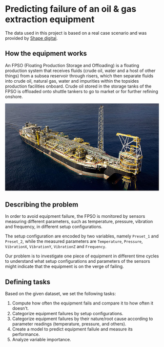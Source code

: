 # Predicting failure of an oil & gas extraction equipment

The data used in this project is based on a real case scenario and was provided by [Shape digital](https://www.shapedigital.com/).

## How the equipment works

An FPSO (Floating Production Storage and Offloading) is a floating production system that receives fluids (crude oil, water and a host of other things) from a subsea reservoir through risers, which then separate fluids into crude oil, natural gas, water and impurities within the topsides production facilities onboard. Crude oil stored in the storage tanks of the FPSO is offloaded onto shuttle tankers to go to market or for further refining onshore.

![](https://github.com/renatodiascosta/equipment_failure/blob/main/FPSO.jpg)

## Describing the problem

In order to avoid equipment failure, the FPSO is monitored by sensors measuring different parameters, such as temperature, pressure, vibration and frequency, in different setup configurations.

The setup configuration are encoded by two variables, namely ```Preset_1``` and ```Preset_2```, while the measured parameters are ```Temperature```, ```Pressure```, ```VibrationX```, ```VibrationY```, ```VibrationZ``` and ```Frequency```.

Our problem is to investigate one piece of equipment in different time cycles to understand what setup configurations and parameters of the sensors might indicate that the equipment is on the verge of failing. 

## Defining tasks

Based on the given dataset, we set the following tasks:

1. Compute how often the equipment fails and compare it to how often it doesn't.
2. Categorize equipment failures by setup configurations.
3. Categorize equipment failures by their nature/root cause according to parameter readings (temperature, pressure, and others).
4. Create a model to predict equipment failule and measure its performance.
5. Analyze variable importance. 
